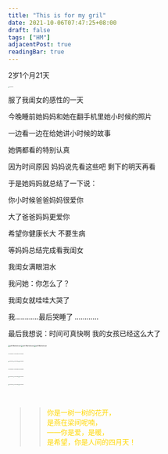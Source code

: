 ```yaml
---
title: "This is for my gril"
date: 2021-10-06T07:47:25+08:00
draft: false
tags: ["HM"]
adjacentPost: true
readingBar: true
---
```






2岁1个月21天



<img src="https://cdn.jsdelivr.net/gh/tosspi/img@main//img/8871635580063_.pic_hd.jpg" alt="alt Markdown" style="zoom:10%;" />

服了我闺女的感性的一天

今晚睡前她妈妈和她在翻手机里她小时候的照片  

一边看一边在给她讲小时候的故事

她俩都看的特别认真

因为时间原因 妈妈说先看这些吧 剩下的明天再看

于是她妈妈就总结了一下说：

你小时候爸爸妈妈很爱你 

大了爸爸妈妈更爱你 

希望你健康长大 不要生病 

等妈妈总结完成看我闺女 

我闺女满眼泪水 

我问她：你怎么了？  

我闺女就哇哇大哭了

我…………最后哭睡了 …………

最后我想说：时间可真快啊  我的女孩已经这么大了

<img src="https://gitee.com/TossPi/blogimg/raw/master/img/8761635579792_.pic.jpg" alt="alt Markdown" style="zoom:25%;" /><img src="https://gitee.com/TossPi/blogimg/raw/master/img/8711635579786_.pic.jpg" alt="alt Markdown" style="zoom:25%;" /><img src="https://gitee.com/TossPi/blogimg/raw/master/img/8751635579792_.pic.jpg" alt="alt Markdown" style="zoom:25%;" />

<img src="https://cdn.jsdelivr.net/gh/tosspi/img@main//img/8881635580066_.pic_hd.jpg" alt="alt Markdown" style="zoom:10%;" /><img src="https://cdn.jsdelivr.net/gh/tosspi/img@main//img/8871635580063_.pic_hd.jpg" alt="alt Markdown" style="zoom:10%;" /><img src="https://cdn.jsdelivr.net/gh/tosspi/img@main//img/8861635580050_.pic_hd.jpg" alt="alt Markdown" style="zoom:10%;" />

<img src="https://cdn.jsdelivr.net/gh/tosspi/img@main//img/8851635580047_.pic_hd.jpg" alt="alt Markdown" style="zoom:10%;" /><img src="https://cdn.jsdelivr.net/gh/tosspi/img@main//img/8841635580046_.pic_hd.jpg" alt="alt Markdown" style="zoom:10%;" /><img src="https://cdn.jsdelivr.net/gh/tosspi/img@main//img/8831635580044_.pic_hd.jpg" alt="alt Markdown" style="zoom:10%;" />

<img src="https://cdn.jsdelivr.net/gh/tosspi/img@main//img/8821635580042_.pic_hd.jpg" alt="alt Markdown" style="zoom:10%;" /><img src="https://cdn.jsdelivr.net/gh/tosspi/img@main//img/8811635580041_.pic.jpg" alt="alt Markdown" style="zoom:10%;" /><img src="https://cdn.jsdelivr.net/gh/tosspi/img@main//img/8781635580038_.pic_hd.jpg" alt="alt Markdown" style="zoom:10%;" />

<img src="https://cdn.jsdelivr.net/gh/tosspi/img@main//img/8771635579793_.pic_hd.jpg" alt="alt Markdown" style="zoom:10%;" /><img src="https://cdn.jsdelivr.net/gh/tosspi/img@main//img/8741635579791_.pic_hd.jpg" alt="alt Markdown" style="zoom:10%;" /><img src="https://cdn.jsdelivr.net/gh/tosspi/img@main//img/8731635579789_.pic_hd.jpg" alt="alt Markdown" style="zoom:10%;" />

<img src="https://cdn.jsdelivr.net/gh/tosspi/img@main//img/8721635579788_.pic_hd.jpg" alt="alt Markdown" style="zoom:10%;" /><img src="https://cdn.jsdelivr.net/gh/tosspi/img@main//img/8701635579785_.pic_hd.jpg" alt="alt Markdown" style="zoom:10%;" /><img src="https://cdn.jsdelivr.net/gh/tosspi/img@main//img/8691635579782_.pic_hd.jpg" alt="alt Markdown" style="zoom:10%;" />

<br>

> > <font color=#ffd700>你是一树一树的花开，<br>
> > 是燕在梁间呢喃，<br>
> > ——你是爱，是暖，<br>
> > 是希望，你是人间的四月天！</font><br>